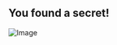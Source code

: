 ## You found a secret!
![Image](https://ih0.redbubble.net/image.76343891.3509/flat,800x800,075,f.u1.jpg)
